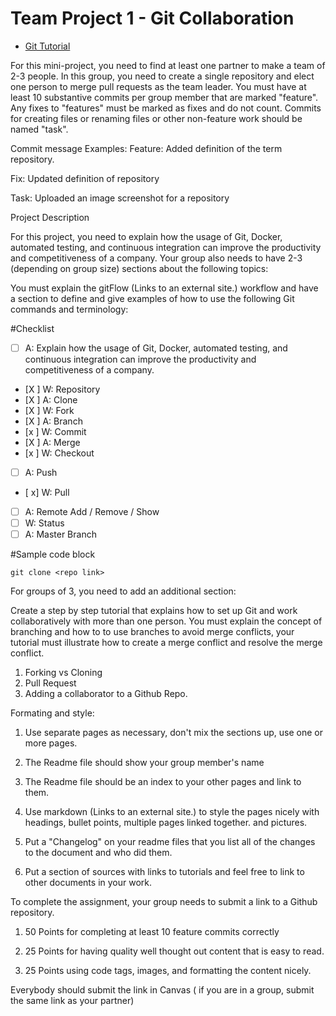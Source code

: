 # Team Project 1 - Git Collaboration

* [Git Tutorial](/git.md)

For this mini-project, you need to find at least one partner to make a team of 2-3 people.  In this group, you need to create a single repository and elect one person to merge pull requests as the team leader.  You must have at least 10 substantive commits per group member that are marked "feature".  Any fixes to "features" must be marked as fixes and do not count.  Commits for creating files or renaming files or other non-feature work should be named "task".

Commit message Examples:
Feature:  Added definition of the term repository.

Fix: Updated definition of repository

Task: Uploaded an image screenshot for a repository

Project Description

For this project, you need to explain how the usage of Git, Docker, automated testing, and continuous integration can improve the productivity and competitiveness of a company.  Your group also needs to have 2-3 (depending on group size) sections about the following topics:

You must explain the gitFlow (Links to an external site.) workflow and have a section to define and give examples of how to use the following Git commands and terminology:

#Checklist
- [ ] A: Explain how the usage of Git, Docker, automated testing, and continuous integration can improve the productivity and competitiveness of a company.
- [X ] W: Repository
- [X ] A: Clone
- [X ] W: Fork
- [X ] A: Branch
- [x ] W: Commit
- [X ] A: Merge
- [x ] W: Checkout
- [ ] A: Push
- [ x] W: Pull
- [ ] A: Remote Add / Remove / Show
- [ ] W: Status
- [ ] A: Master Branch

#Sample code block

    git clone <repo link>
    
For groups of 3, you need to add an additional section:

Create a step by step tutorial that explains how to set up Git and work collaboratively with more than one person.  You must explain the concept of branching and how to to use branches to avoid merge conflicts, your tutorial must illustrate how to create a merge conflict and resolve the merge conflict.
1. Forking vs Cloning
2. Pull Request
3.  Adding a collaborator to a Github Repo.

Formating and style:

1.  Use separate pages as necessary, don't mix the sections up, use one or more pages.
2.  The Readme file should show your group member's name
3.  The Readme file should be an index to your other pages and link to them.
4.  Use markdown (Links to an external site.) to style the pages nicely with headings, bullet points, multiple pages linked together. and pictures.

5.  Put a "Changelog" on your readme files that you list all of the changes to the document and who did them.

6.  Put a section of sources with links to tutorials and feel free to link to other documents in your work.

To complete the assignment, your group needs to submit a link to a Github repository.

1.  50 Points for completing at least 10 feature commits correctly

2.  25 Points for having quality well thought out content that is easy to read.

3.  25 Points using code tags, images, and formatting the content nicely.

Everybody should submit the link in Canvas ( if you are in a group, submit the same link as your partner)
